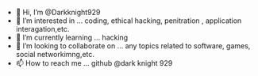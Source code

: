 - 👋 Hi, I’m @Darkknight929
- 👀 I’m interested in ... coding, ethical hacking, penitration , application interagation,etc.
- 🌱 I’m currently learning ... hacking
- 💞️ I’m looking to collaborate on ... any topics related to software, games, social networkimng,etc.
- 📫 How to reach me ... github @dark knight 929


<!---
Darkknight929/Darkknight929 is a ✨ special ✨ repository because its `README.md` (this file) appears on your GitHub profile.
You can click the Preview link to take a look at your changes.
--->
